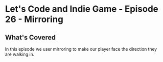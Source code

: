 # Let's Code and Indie Game - Episode 26 - Mirroring

## What's Covered

In this episode we user mirroring to make our player face the direction they are walking in.

